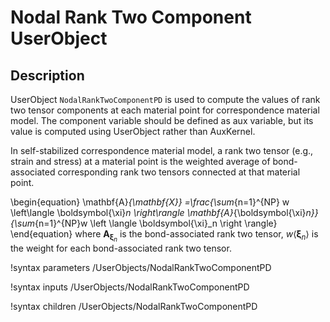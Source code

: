 # Nodal Rank Two Component UserObject

## Description

UserObject `NodalRankTwoComponentPD` is used to compute the values of rank two tensor components at each material point for correspondence material model. The component variable should be defined as aux variable, but its value is computed using UserObject rather than AuxKernel.

In self-stabilized correspondence material model, a rank two tensor (e.g., strain and stress) at a material point is the weighted average of bond-associated corresponding rank two tensors connected at that material point.

\begin{equation}
  \mathbf{A}_{\mathbf{X}} =\frac{\sum_{n=1}^{NP} w \left\langle \boldsymbol{\xi}_n \right\rangle \mathbf{A}_{\boldsymbol{\xi}_n}}{\sum_{n=1}^{NP}w \left \langle \boldsymbol{\xi}_n \right \rangle}
\end{equation}
where $\mathbf{A}_{\boldsymbol{\xi}_n}$ is the bond-associated rank two tensor, $w \left\langle \boldsymbol{\xi}_n \right\rangle$ is the weight for each bond-associated rank two tensor.

!syntax parameters /UserObjects/NodalRankTwoComponentPD

!syntax inputs /UserObjects/NodalRankTwoComponentPD

!syntax children /UserObjects/NodalRankTwoComponentPD
